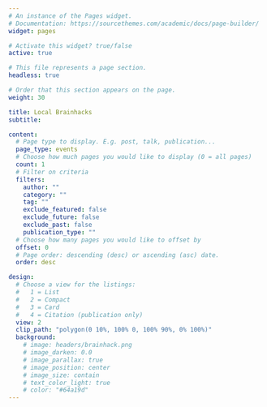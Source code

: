 ```yaml
---
# An instance of the Pages widget.
# Documentation: https://sourcethemes.com/academic/docs/page-builder/
widget: pages

# Activate this widget? true/false
active: true

# This file represents a page section.
headless: true

# Order that this section appears on the page.
weight: 30

title: Local Brainhacks
subtitle:

content:
  # Page type to display. E.g. post, talk, publication...
  page_type: events
  # Choose how much pages you would like to display (0 = all pages)
  count: 1
  # Filter on criteria
  filters:
    author: ""
    category: ""
    tag: ""
    exclude_featured: false
    exclude_future: false
    exclude_past: false
    publication_type: ""
  # Choose how many pages you would like to offset by
  offset: 0
  # Page order: descending (desc) or ascending (asc) date.
  order: desc

design:
  # Choose a view for the listings:
  #   1 = List
  #   2 = Compact
  #   3 = Card
  #   4 = Citation (publication only)
  view: 2
  clip_path: "polygon(0 10%, 100% 0, 100% 90%, 0% 100%)"
  background:
    # image: headers/brainhack.png
    # image_darken: 0.0
    # image_parallax: true
    # image_position: center
    # image_size: contain
    # text_color_light: true
    # color: "#64a19d"
---
```


